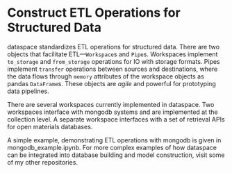 # Construct ETL Operations for Structured Data

dataspace standardizes ETL operations for structured data. There are two objects that facilitate ETL&mdash;`Workspace`s and `Pipe`s. Workspaces implement `to_storage` and `from_storage` operations for IO with storage formats. Pipes implement `transfer` operations between sources and destinations, where the data flows through `memory` attributes of the workspace objects as pandas `DataFrame`s. These objects are *agile* and powerful for prototyping data pipelines.

There are several workspaces currently implemented in dataspace. Two workspaces interface with mongodb systems and are implemented at the collection level. A separate workspace interfaces with a set of retrieval APIs for open materials databases.

A simple example, demonstrating ETL operations with mongodb is given in mongodb_example.ipynb. For more complex examples of how dataspace can be integrated into database building and model construction, visit some of my other repositories.
